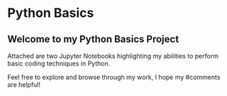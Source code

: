 # Python Basics

## Welcome to my Python Basics Project

Attached are two Jupyter Notebooks highlighting my abilities to perform basic coding techniques in Python.

Feel free to explore and browse through my work, I hope my #comments are helpful!
